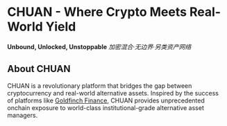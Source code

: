 # CHUAN - Where Crypto Meets Real-World Yield

**Unbound, Unlocked, Unstoppable**
*加密混合·无边界·另类资产网络*

## About CHUAN

CHUAN is a revolutionary platform that bridges the gap between cryptocurrency and real-world alternative assets. Inspired by the success of platforms like [Goldfinch Finance](https://www.goldfinch.finance/), CHUAN provides unprecedented onchain exposure to world-class institutional-grade alternative asset managers.
